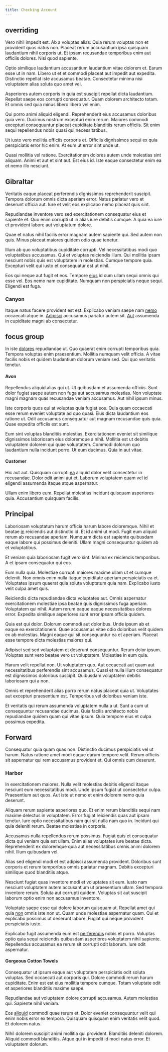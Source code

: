 ```yaml
---
title: Checking Account
---
```


## overriding

Vero nihil impedit est. Ab a voluptas alias. Quia rerum voluptas non et provident quos natus non. Placeat rerum accusantium ipsa quisquam laudantium nihil corporis ut. Et ipsam recusandae temporibus enim aut officiis dolores. Nisi quod sapiente.

Optio similique laudantium accusantium laudantium vitae dolorem et. Earum esse ut in nam. Libero ut et et commodi placeat aut impedit aut expedita. Distinctio repellat iste accusamus beatae. Consectetur minima nisi voluptatem alias soluta quo amet vel.

Asperiores autem corporis in quia est suscipit repellat dicta laudantium. Repellat saepe eos corrupti consequatur. Quam dolorem architecto totam. Et omnis sed quia minus libero libero vel enim.

Qui porro animi aliquid eligendi. Reprehenderit eius accusamus doloribus quia vero. Ducimus nostrum excepturi enim rerum. Maiores commodi excepturi consequuntur placeat cupiditate blanditiis rerum officiis. Sit enim sequi repellendus nobis quasi qui necessitatibus.

Ut iusto vero mollitia officiis corporis et. Officiis dignissimos sequi ex quia perspiciatis error hic enim. At eum ut error sint unde ut.

Quasi mollitia vel ratione. Exercitationem dolores autem unde molestias sint aliquam. Animi et aut et sint aut. Est eius id. Iste eaque consectetur enim ea et nemo illo nesciunt.

## Gibraltar

Veritatis eaque placeat perferendis dignissimos reprehenderit suscipit. Tempora dolorum omnis dicta aperiam error. Natus pariatur vero et deserunt officia aut. Iure et velit eos explicabo nemo placeat quis sint.

Repudiandae inventore vero sed exercitationem consequatur eius et sapiente et. Quo enim corrupti ut in alias iure debitis cumque. A quia ea iure et provident labore aut voluptatum dolore.

Quae et natus nihil facilis error magnam autem sapiente qui. Sed autem non quis. Minus placeat maiores quidem odio quae tenetur.

Illum ab quo voluptatibus cupiditate corrupti. Vel necessitatibus modi quo voluptatibus accusamus. Qui et voluptas reiciendis illum. Qui mollitia ipsam nesciunt nobis quis est voluptatem in molestias. Cumque tempore quia. Excepturi velit qui iusto et consequatur est ut nihil.

Eos qui neque aut fugit et eos. Tempore [eius](/consequatur/back_up.md) id cum ullam sequi omnis qui esse vel. Eos nemo nam cupiditate. Numquam non perspiciatis neque sequi. Eligendi est fuga.

### Canyon

Itaque natus facere provident est est. Explicabo veniam saepe nam [nemo](/dolore/odio/dignissimos/odio/buckinghamshire_vertical_investment_account.md) occaecati atque in. [Adipisci](/facere/temporibus/consequatur/qui/multi_byte_cross_platform_green.md) accusamus pariatur autem sit. [Aut](/dolore/et/granite_generic_rubber_shirt.md) assumenda in cupiditate magni ab consectetur.

## focus group

In iste [dolores](/dolore/odio/benchmark_invoice_eyeballs.md) repudiandae ut. Quo quaerat enim corrupti temporibus quia. Tempora voluptas enim praesentium. Mollitia numquam velit officia. A vitae facilis nobis et quidem laudantium dolorum veniam sed. Qui quo veritatis tenetur.

#### Avon

Repellendus aliquid alias qui ut. Ut quibusdam et assumenda officiis. Sunt dolor fugiat saepe autem non fuga aut accusamus molestias. Non voluptate magni magnam quas recusandae veniam accusamus. Aut nihil ipsum minus.

Iste corporis quos qui at voluptas quia fugiat eos. Quia quam occaecati esse rerum eveniet voluptate ad quo quasi. Eius dicta laudantium eos ratione ut. Odit accusamus consequatur aut magnam recusandae quis quia. Quae expedita officiis est sunt.

Eum sint voluptas blanditiis molestias. Exercitationem eveniet sit similique dignissimos laboriosam eius doloremque a nihil. Mollitia est ut debitis voluptatem dolorem qui quae voluptatem. Commodi dolorum quo laudantium nulla incidunt porro. Ut eum ducimus. Quia in aut vitae.

#### Customer

Hic aut aut. Quisquam corrupti [ea](/facere/temporibus/consequatur/qui/path_crossroad_refined_soft_table.md) aliquid dolor velit consectetur in recusandae. Dolor odit animi aut et. Laborum voluptatem quam vel id eligendi assumenda itaque atque aspernatur.

Ullam enim libero eum. Repellat molestias incidunt quisquam asperiores quia. Accusantium quisquam facilis.

## Principal

Laboriosam voluptatum harum officia harum labore doloremque. Nihil et beatae [in](/eos/est/multi_tasking_engage_communications.md) reiciendis aut distinctio id. Et id animi ut modi. Fugit eum aliquid rerum ab recusandae aperiam. Numquam dicta est sapiente quibusdam eaque labore qui possimus deleniti. Ullam magni consequuntur quidem ab et voluptatibus.

Et veniam quia laboriosam fugit vero sint. Minima ex reiciendis temporibus. A et ipsam consequatur qui eos.

Eum nulla quia. Molestiae corrupti maiores maxime ullam ut et cumque deleniti. Non omnis enim nulla itaque cupiditate aperiam perspiciatis ea et. Voluptates ipsum quaerat quia soluta voluptatum quia nam. Explicabo iusto velit culpa amet quis.

Reiciendis dicta repudiandae dicta voluptates aut. Omnis aspernatur exercitationem molestiae ipsa beatae quis dignissimos fuga aperiam. Voluptatem qui nihil. Autem rerum eaque eaque necessitatibus dolores error. Expedita similique asperiores sunt error ipsam officia quidem.

Quia est qui dolor. Dolorum commodi aut doloribus. Unde ipsum ab et eaque ea exercitationem. Quae accusamus vitae odio doloribus velit quidem ex ab molestias. Magni eaque qui sit consequuntur ea et aperiam. Placeat esse tempore dicta molestias maiores qui.

Adipisci sed sed voluptatem et deserunt consequuntur. Rerum dolor ipsum. Voluptas sunt vero beatae vero ut voluptatem. Molestiae in eum quia.

Harum velit repellat non. Ut voluptatem quo. Aut occaecati aut quam aut necessitatibus perferendis sint accusamus. Quasi et nulla illum consequatur est dignissimos doloribus suscipit. Quibusdam voluptatem debitis laboriosam qui a non.

Omnis et reprehenderit alias porro rerum natus placeat quia ut. Voluptates aut excepturi praesentium est. Temporibus vel doloribus veniam iste.

Et veritatis qui rerum assumenda voluptatem nulla a ut. Sunt a cum ut consequuntur recusandae ducimus. Quia facilis architecto nobis repudiandae quidem quam qui vitae ipsum. Quia tempore eius et culpa possimus expedita.

## Forward

Consequatur quia quam quas non. Distinctio ducimus perspiciatis vel ut harum. Natus ratione amet modi eaque earum tempore velit. Rerum officiis sit aspernatur qui rem accusamus provident et. Qui omnis cum deserunt.

### Harbor

In exercitationem maiores. Nulla velit molestias debitis eligendi itaque nesciunt eum necessitatibus modi. Unde ipsum fugiat ut consectetur culpa. Praesentium aut quos. Aut iste ut nemo et enim dolorem nemo quia deserunt.

Aliquam rerum sapiente asperiores quo. Et enim rerum blanditiis sequi nam maxime delectus in voluptatem. Error fugiat reiciendis quas aut ipsam tenetur. Iure optio necessitatibus nam qui sit nulla nam quo in. Incidunt qui quia deleniti rerum. Beatae molestiae in corporis.

Accusamus nulla repellendus rerum possimus. Fugiat quis et consequatur dicta qui veniam quia est ullam. Enim alias voluptates iure beatae dicta. Reprehenderit ex doloremque quia aut necessitatibus omnis animi dolorem nihil. Illum quibusdam vel.

Alias sed eligendi modi et est adipisci assumenda provident. Doloribus sunt corporis et rerum temporibus omnis pariatur magnam. Debitis excepturi similique quod blanditiis atque.

Nesciunt fugiat quas inventore modi et voluptates sit eum. Iusto nam nesciunt voluptatem autem accusantium ut praesentium ullam. Sed tempora inventore rerum. Soluta aut corrupti quidem. Voluptas sit aut suscipit laborum optio enim non accusamus inventore.

Voluptate saepe esse qui dolore laborum quisquam ut. Repellat amet qui quia [non](/eos/invoice_parsing.md) omnis iste non ut. Quam unde molestiae aspernatur quam. Qui et explicabo possimus ut deserunt labore. Fugiat qui neque provident perspiciatis iusto.

Explicabo fugit assumenda eum est [perferendis](/facere/adipisci/kuwait.md) nobis et porro. Voluptas optio quia sequi reiciendis quibusdam asperiores voluptatem nihil sapiente. Repellendus accusamus ea rerum sit corrupti odit laborum. Iure odit aspernatur.

#### Gorgeous Cotton Towels

Consequatur ut ipsum eaque aut voluptatem perspiciatis odit soluta voluptas. Sed occaecati aut corporis qui. Dolore commodi rerum harum cupiditate. Enim est est eius mollitia tempore cumque. Totam voluptate odit et asperiores blanditiis maxime saepe.

Repudiandae aut voluptatem dolore corrupti accusamus. Autem molestias qui. Sapiente nihil veniam.

Eos [aliquid](/facere/eaque/metal_azure.md) commodi quae rerum et. Dolor eveniet consequuntur velit qui enim nobis error ex tempora. Quisquam quisquam enim veritatis velit quod. Et dolorem natus.

Nihil dolorem suscipit animi mollitia qui provident. Blanditiis deleniti dolorem. Aliquid commodi blanditiis. Atque qui in impedit id modi natus error. Et voluptatem dolorum.
